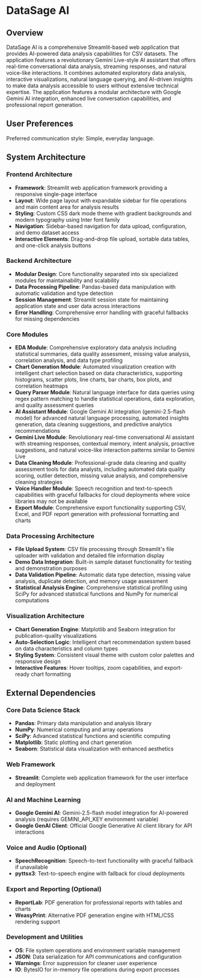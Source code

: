 # DataSage AI

## Overview

DataSage AI is a comprehensive Streamlit-based web application that provides AI-powered data analysis capabilities for CSV datasets. The application features a revolutionary Gemini Live-style AI assistant that offers real-time conversational data analysis, streaming responses, and natural voice-like interactions. It combines automated exploratory data analysis, interactive visualizations, natural language querying, and AI-driven insights to make data analysis accessible to users without extensive technical expertise. The application features a modular architecture with Google Gemini AI integration, enhanced live conversation capabilities, and professional report generation.

## User Preferences

Preferred communication style: Simple, everyday language.

## System Architecture

### Frontend Architecture
- **Framework**: Streamlit web application framework providing a responsive single-page interface
- **Layout**: Wide page layout with expandable sidebar for file operations and main content area for analysis results
- **Styling**: Custom CSS dark mode theme with gradient backgrounds and modern typography using Inter font family
- **Navigation**: Sidebar-based navigation for data upload, configuration, and demo dataset access
- **Interactive Elements**: Drag-and-drop file upload, sortable data tables, and one-click analysis buttons

### Backend Architecture
- **Modular Design**: Core functionality separated into six specialized modules for maintainability and scalability
- **Data Processing Pipeline**: Pandas-based data manipulation with automatic validation and type detection
- **Session Management**: Streamlit session state for maintaining application state and user data across interactions
- **Error Handling**: Comprehensive error handling with graceful fallbacks for missing dependencies

### Core Modules
- **EDA Module**: Comprehensive exploratory data analysis including statistical summaries, data quality assessment, missing value analysis, correlation analysis, and data type profiling
- **Chart Generation Module**: Automated visualization creation with intelligent chart selection based on data characteristics, supporting histograms, scatter plots, line charts, bar charts, box plots, and correlation heatmaps
- **Query Parser Module**: Natural language interface for data queries using regex pattern matching to handle statistical operations, data exploration, and quality assessment queries
- **AI Assistant Module**: Google Gemini AI integration (gemini-2.5-flash model) for advanced natural language processing, automated insights generation, data cleaning suggestions, and predictive analytics recommendations
- **Gemini Live Module**: Revolutionary real-time conversational AI assistant with streaming responses, contextual memory, intent analysis, proactive suggestions, and natural voice-like interaction patterns similar to Gemini Live
- **Data Cleaning Module**: Professional-grade data cleaning and quality assessment tools for data analysts, including automated data quality scoring, outlier detection, missing value analysis, and comprehensive cleaning strategies
- **Voice Handler Module**: Speech recognition and text-to-speech capabilities with graceful fallbacks for cloud deployments where voice libraries may not be available
- **Export Module**: Comprehensive export functionality supporting CSV, Excel, and PDF report generation with professional formatting and charts

### Data Processing Architecture
- **File Upload System**: CSV file processing through Streamlit's file uploader with validation and detailed file information display
- **Demo Data Integration**: Built-in sample dataset functionality for testing and demonstration purposes
- **Data Validation Pipeline**: Automatic data type detection, missing value analysis, duplicate detection, and memory usage assessment
- **Statistical Analysis Engine**: Comprehensive statistical profiling using SciPy for advanced statistical functions and NumPy for numerical computations

### Visualization Architecture
- **Chart Generation Engine**: Matplotlib and Seaborn integration for publication-quality visualizations
- **Auto-Selection Logic**: Intelligent chart recommendation system based on data characteristics and column types
- **Styling System**: Consistent visual theme with custom color palettes and responsive design
- **Interactive Features**: Hover tooltips, zoom capabilities, and export-ready chart formatting

## External Dependencies

### Core Data Science Stack
- **Pandas**: Primary data manipulation and analysis library
- **NumPy**: Numerical computing and array operations
- **SciPy**: Advanced statistical functions and scientific computing
- **Matplotlib**: Static plotting and chart generation
- **Seaborn**: Statistical data visualization with enhanced aesthetics

### Web Framework
- **Streamlit**: Complete web application framework for the user interface and deployment

### AI and Machine Learning
- **Google Gemini AI**: Gemini-2.5-flash model integration for AI-powered analysis (requires GEMINI_API_KEY environment variable)
- **Google GenAI Client**: Official Google Generative AI client library for API interactions

### Voice and Audio (Optional)
- **SpeechRecognition**: Speech-to-text functionality with graceful fallback if unavailable
- **pyttsx3**: Text-to-speech engine with fallback for cloud deployments

### Export and Reporting (Optional)
- **ReportLab**: PDF generation for professional reports with tables and charts
- **WeasyPrint**: Alternative PDF generation engine with HTML/CSS rendering support

### Development and Utilities
- **OS**: File system operations and environment variable management
- **JSON**: Data serialization for API communications and configuration
- **Warnings**: Error suppression for cleaner user experience
- **IO**: BytesIO for in-memory file operations during export processes